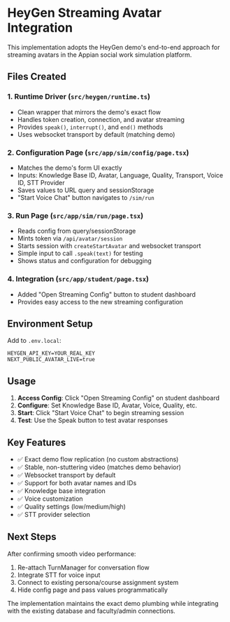 # HeyGen Streaming Avatar Integration

This implementation adopts the HeyGen demo's end-to-end approach for streaming avatars in the Appian social work simulation platform.

## Files Created

### 1. Runtime Driver (`src/heygen/runtime.ts`)
- Clean wrapper that mirrors the demo's exact flow
- Handles token creation, connection, and avatar streaming
- Provides `speak()`, `interrupt()`, and `end()` methods
- Uses websocket transport by default (matching demo)

### 2. Configuration Page (`src/app/sim/config/page.tsx`)
- Matches the demo's form UI exactly
- Inputs: Knowledge Base ID, Avatar, Language, Quality, Transport, Voice ID, STT Provider
- Saves values to URL query and sessionStorage
- "Start Voice Chat" button navigates to `/sim/run`

### 3. Run Page (`src/app/sim/run/page.tsx`)
- Reads config from query/sessionStorage
- Mints token via `/api/avatar/session`
- Starts session with `createStartAvatar` and websocket transport
- Simple input to call `.speak(text)` for testing
- Shows status and configuration for debugging

### 4. Integration (`src/app/student/page.tsx`)
- Added "Open Streaming Config" button to student dashboard
- Provides easy access to the new streaming configuration

## Environment Setup

Add to `.env.local`:
```
HEYGEN_API_KEY=YOUR_REAL_KEY
NEXT_PUBLIC_AVATAR_LIVE=true
```

## Usage

1. **Access Config**: Click "Open Streaming Config" on student dashboard
2. **Configure**: Set Knowledge Base ID, Avatar, Voice, Quality, etc.
3. **Start**: Click "Start Voice Chat" to begin streaming session
4. **Test**: Use the Speak button to test avatar responses

## Key Features

- ✅ Exact demo flow replication (no custom abstractions)
- ✅ Stable, non-stuttering video (matches demo behavior)
- ✅ Websocket transport by default
- ✅ Support for both avatar names and IDs
- ✅ Knowledge base integration
- ✅ Voice customization
- ✅ Quality settings (low/medium/high)
- ✅ STT provider selection

## Next Steps

After confirming smooth video performance:
1. Re-attach TurnManager for conversation flow
2. Integrate STT for voice input
3. Connect to existing persona/course assignment system
4. Hide config page and pass values programmatically

The implementation maintains the exact demo plumbing while integrating with the existing database and faculty/admin connections.
